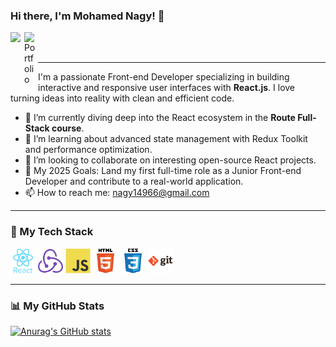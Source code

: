 ### Hi there, I'm Mohamed Nagy! 👋

<a href="https://www.linkedin.com/in/mohamed-nagy-frontend-developer">
  <img align="left" width="22px" src="https://cdn.jsdelivr.net/npm/simple-icons@v3/icons/linkedin.svg" />
</a>
<a href="https://my-portfolio-new-roan.vercel.app/">
   <img align="left" alt="Portfolio" width="22px" src="https://cdn.simpleicons.org/googlechrome" />
</a>
<br />
<br />

---

I'm a passionate Front-end Developer specializing in building interactive and responsive user interfaces with **React.js**. I love turning ideas into reality with clean and efficient code. 

- 🔭 I’m currently diving deep into the React ecosystem in the **Route Full-Stack course**.
- 🌱 I’m learning about advanced state management with Redux Toolkit and performance optimization.
- 👯 I’m looking to collaborate on interesting open-source React projects.
- 🥅 My 2025 Goals: Land my first full-time role as a Junior Front-end Developer and contribute to a real-world application.
- 📫 How to reach me: nagy14966@gmail.com

---

### 🚀 My Tech Stack

<p align="left">
  <img src="https://raw.githubusercontent.com/devicons/devicon/master/icons/react/react-original-wordmark.svg" alt="react" width="40" height="40"/>
  <img src="https://raw.githubusercontent.com/devicons/devicon/master/icons/redux/redux-original.svg" alt="redux" width="40" height="40"/>
  <img src="https://raw.githubusercontent.com/devicons/devicon/master/icons/javascript/javascript-original.svg" alt="javascript" width="40" height="40"/>
  <img src="https://raw.githubusercontent.com/devicons/devicon/master/icons/html5/html5-original-wordmark.svg" alt="html5" width="40" height="40"/>
  <img src="https://raw.githubusercontent.com/devicons/devicon/master/icons/css3/css3-original-wordmark.svg" alt="css3" width="40" height="40"/>
  <img src="https://raw.githubusercontent.com/devicons/devicon/master/icons/git/git-original-wordmark.svg" alt="git" width="40" height="40"/>
</p>

---

### 📊 My GitHub Stats

[![Anurag's GitHub stats](https://github-readme-stats.vercel.app/api?username=mohamednagy54&show_icons=true&theme=radical)](https://github.com/anuraghazra/github-readme-stats)
